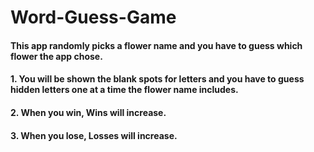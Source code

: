 # Word-Guess-Game

#### This app randomly picks a flower name and you have to guess which flower the app chose.
        
#### 1. You will be shown the blank spots for letters and you have to guess hidden letters one at a time the flower name includes.
        
#### 2. When you win, Wins will increase.
#### 3. When you lose, Losses will increase.
        